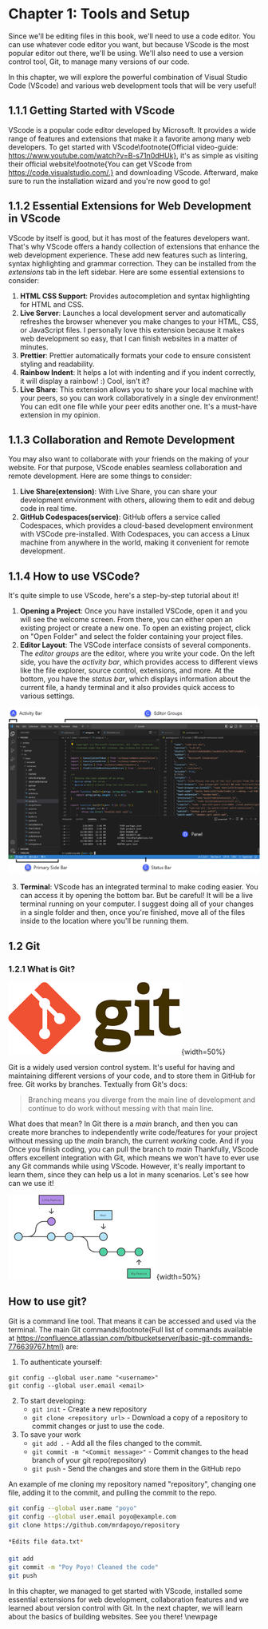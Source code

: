 # Chapter 1: Tools and Setup

Since we'll be editing files in this book, we'll need to use a code editor. You can use whatever code editor you want, but because VScode is the most popular editor out there, we'll be using. We'll also need to use a version control tool, Git, to manage many versions of our code.

In this chapter, we will explore the powerful combination of Visual Studio Code (VScode) and various web development tools that will be very useful! 

## 1.1.1 Getting Started with VScode

VScode is a popular code editor developed by Microsoft. It provides a wide range of features and extensions that make it a favorite among many web developers. To get started with VScode\footnote{Official video-guide: https://www.youtube.com/watch?v=B-s71n0dHUk}, it's as simple as visiting their official website\footnote{You can get VScode from https://code.visualstudio.com/.} and downloading VScode. Afterward, make sure to run the installation wizard and you're now good to go!

## 1.1.2 Essential Extensions for Web Development in VScode

VScode by itself is good, but it has most of the features developers want. That's why VScode offers a handy collection of extensions that enhance the web development experience. These add new features such as lintering, syntax highlighting and grammar correction. They can be installed from the *extensions* tab in the left sidebar. Here are some essential extensions to consider:

1. **HTML CSS Support**: Provides autocompletion and syntax highlighting for HTML and CSS.
2. **Live Server**: Launches a local development server and automatically refreshes the browser whenever you make changes to your HTML, CSS, or JavaScript files. I personally love this extension because it makes web development so easy, that I can finish websites in a matter of minutes.
3. **Prettier**: Prettier automatically formats your code to ensure consistent styling and readability.
4. **Rainbow Indent**: It helps a lot with indenting and if you indent correctly, it will display a rainbow! :) Cool, isn't it?
5. **Live Share**: This extension allows you to share your local machine with your peers, so you can work collaboratively in a single dev environment! You can edit one file while your peer edits another one. It's a must-have extension in my opinion.

## 1.1.3 Collaboration and Remote Development

You may also want to collaborate with your friends on the making of your website. For that purpose, VScode enables seamless collaboration and remote development. Here are some things to consider:

1. **Live Share(extension)**: With Live Share, you can share your development environment with others, allowing them to edit and debug code in real time.
2. **GitHub Codespaces(service)**: GitHub offers a service called Codespaces, which provides a cloud-based development environment with VSCode pre-installed. With Codespaces, you can access a Linux machine from anywhere in the world, making it convenient for remote development.

## 1.1.4 How to use VSCode?

It's quite simple to use VScode, here's a step-by-step tutorial about it!

1. **Opening a Project**: Once you have installed VSCode, open it and you will see the welcome screen. From there, you can either open an existing project or create a new one. To open an existing project, click on "Open Folder" and select the folder containing your project files.
2. **Editor Layout**: The VSCode interface consists of several components. The *editor groups* are the editor, where you write your code. On the left side, you have the *activity bar*, which provides access to different views like the file explorer, source control, extensions, and more. At the bottom, you have the *status bar*, which displays information about the current file, a handy terminal and it also provides quick access to various settings. 

![VScode components](images/vscode1.png)

3. **Terminal**: VScode has an integrated terminal to make coding easier. You can access it by opening the bottom bar. But be careful! It will be a live terminal running on your computer. I suggest doing all of your changes in a single folder and then, once you're finished, move all of the files inside to the location where you'll be running them.

## 1.2 Git 
### 1.2.1 What is Git?

![Git's logo](images/git.png){width=50%}

Git is a widely used version control system. It's useful for having and maintaining different versions of your code, and to store them in GitHub for free. 
Git works by branches. Textually from Git's docs:

> Branching means you diverge from the main line of development and continue to do work without messing with that main line.

What does that mean? In Git there is a *main* branch, and then you can create more branches to independently write code/features for your project without messing up the *main* branch, the current *working* code. And if you 
Once you finish coding, you can pull the branch to *main*
Thankfully, VScode offers excellent integration with Git, which means we won't have to ever use any Git commands while using VScode. However, it's really important to learn them, since they can help us a lot in many scenarios. Let's see how can we use it!

![An example of a Git repository with its *main*, *big feature* and *little feature* branches. As you can see, they all diverge from the main branch.](images/git-branches.png){width=50%}

## How to use git?
Git is a command line tool. That means it can be accessed and used via the terminal. The main Git commands\footnote{Full list of commands available at https://confluence.atlassian.com/bitbucketserver/basic-git-commands-776639767.html} are:

1. To authenticate yourself: 
```
git config --global user.name "<username>"
git config --global user.email <email>
```
2. To start developing:
   - `git init` - Create a new repository
   - `git clone <repository url>` - Download a copy of a repository to commit changes or just to use the code.
3. To save your work
    - `git add .` - Add all the files changed to the commit.
    - `git commit -m "<Commit message>"` - Commit changes to the head branch of your git repo(repository)
    - `git push` - Send the changes and store them in the GitHub repo

An example of me cloning my repository named "repository", changing one file, adding it to the commit, and pulling the commit to the repo.

```bash
git config --global user.name "poyo"
git config --global user.email poyo@example.com
git clone https://github.com/mrdapoyo/repository

*Edits file data.txt*

git add
git commit -m "Poy Poyo! Cleaned the code"
git push
```

In this chapter, we managed to get started with VScode, installed some essential extensions for web development, collaboration features and we learned about version control with Git. In the next chapter, we will learn about the basics of building websites. See you there!
\newpage
